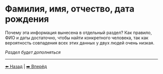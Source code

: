 # Фамилия, имя, отчество, дата рождения

Почему эта информация вынесена в отдельный раздел? Как правило, ФИО и даты достаточно, чтобы найти конкретного человека,
так как вероятность совпадения всех этих данных у двух людей очень низкая.

*Раздел будет дополняться*

---

[⬅️ Назад](./phone.md) | [➡️ Вперёд](./location.md)
